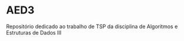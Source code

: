 # AED3
Repositório dedicado ao trabalho de TSP da disciplina de Algoritmos e Estruturas de Dados III
